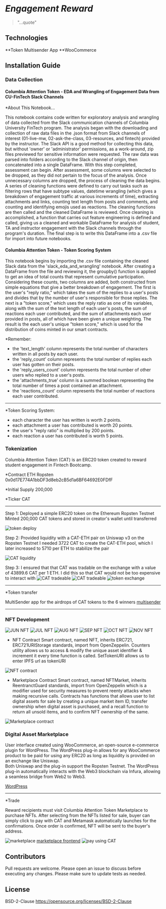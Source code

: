 # *Engagement Reward*
> "...quote"

## Technologies

**Token Multisender App 
**WooCommerce 

## Installation Guide

### Data Collection

#### Columbia Attention Token - EDA and Wrangling of Engagement Data from CU-FinTech Slack Channels

*About This Notebook...

This notebook contains code written for exploratory analysis and wrangling of data collected from the Slack communication channels of Columbia University FinTech program. The analysis began with the downloading and collection of raw data files in the .json format from Slack channels of interest (01-live-mw, 02-ask-the-class, 03-resources, and fintech) provided by the instructor. The Slack API is a good method for collecting this data, but without 'owner' or 'administrator' permissions, as a work-around, zip files previewed for sensitive information were requested. The raw data was parsed into folders according to the Slack channel of origin, then concatenated into a single DataFrame. With this step completed, assessment can begin. After assessment, some columns were selected to be dropped, as they did not pertain to the focus of the analysis. Once unnecessary columns are dropped, the process of cleaning the data begins. A series of cleaning functions were defined to carry out tasks such as filtering rows that have subtype values, datetime wrangling (which gives a breakdown of engagement traffic at various increments of time), extracting attachments and links, counting text length from posts and comments, and counting and identifying emojis used as reactions. The cleaning functions are then called and the cleaned DataFrame is reviewed. Once cleaning is accomplished, a function that carries out feature engineering is defined and called, giving us a cleaned and workable DataFrame for analysis of student, TA and instructor engagement with the Slack channels through the program's duration. The final step is to write this DataFrame into a .csv file for import into future notebooks.

#### Columbia Attention Token - Token Scoring System

This notebook begins by importing the .csv file containing the cleaned Slack data from the 'slack_eda_and_wrangling' notebook. After creating a DataFrame from the file and reviewing it, the groupby() function is applied to get an idea of total counts that represent cumulative participation. Considering these counts, two columns are added, both constructed from simple equations that give a better breakdown of engagement. The first is the user's "reply ratio," which takes the sum of the replies to a user's posts and divides that by the number of user's responsible for those replies. The next is a "token score," which uses the reply ratio as one of its variables, along with the sum of the text length of each user's posts, the sum of reactions each user contributed, and the sum of attachments each user provided in posts, all of which have been given a unique weighting. The result is the each user's unique "token score," which is used for the distribution of coins minted in our smart contracts.

*Remember:
- the 'text_length' column represents the total number of characters written in all posts by each user.
- the 'reply_count' column represents the total number of replies each user has gotten on their posts.
- the 'reply_users_count' column represents the total number of other users who replied to a user's posts.
- the 'attachments_true' column is a summed boolean representing the total number of times a post contained an attachment.
- the 'reactions_count' column represents the total number of reactions each user contributed.

---

*Token Scoring System:
- each character the user has written is worth 2 points.
- each attachment a user has contributed is worth 20 points.
- the user's "reply ratio" is multiplied by 200 points.
- each reaction a user has contributed is worth 5 points.

### Tokenization

Columbia Attention Token (CAT) is an ERC20 token created to reward student engagement in Fintech Bootcamp. 

*Contract ETH Ropsten
0x0d17E774A1bbDF3d8eb2cB5d1a6BF64692E0FDfF

*Initial Supply
200,000

*Ticker
CAT

---
Step 1: Deployed a simple ERC20 token on the Ethereum Ropsten Testnet
Minted 200,000 CAT tokens and stored in creator's wallet until transferred

![token deploy](Visuals/CATtoken_deploy.png)

Step 2:  Provided liquidity with a CAT-ETH pair on Uniswap v3 on the Ropsten Testnet
I needed 3722 CAT to create the CAT-ETH pool, which I later increased to 5710 per ETH to stabilize the pair

![CAT liquidity](Visuals/CAT_liquidity.png)

Step 3:  I ensured that that CAT was tradable on the exchange with a value of 43899.6 CAT per 1 ETH.  I did this so that CAT would not be too expensive to interact with
![CAT tradeable](Visuals/CAT_Tradeable.png)
![CAT tradeable](Visuals/CAT_trade_verified.png)
![token exchange](Visuals/CAT_ETH_exchange.png)

---

*Token transfer

MultiSender app for the airdrops of CAT tokens to the 6 winners
[multisender](https://multisender.app/)


---
### NFT Development

![JUN NFT](Visuals/June.png)
![JUL NFT](Visuals/July.png)
![AUG NFT](Visuals/August.png)
![SEP NFT](Visuals/September.png)
![OCT NFT](Visuals/October.png)
![NOV NFT](Visuals/November.png)

* NFT Contract
Smart contract, named NFT, inherits ERC721, ERC721URIStorage standards, import from OpenZeppelin.
Counters utility allows us to access & modify the unique asset identifier & increment it every time function is called.
SetTokenURI allows us to enter IPFS url as tokenURI

![NFT contract](Visuals/NFT_Contract.png)

* Marketplace Contract
Smart contract, named NFTMarket, inherits ReentranctGuard standards, import from OpenZeppelin which is a modifier used for security measures to prevent reenty attacks when making recursive calls.
Contracts has functions that allows user to list digital assets for sale by creating a unique market item ID, transfer ownership when digital asset is purchased, and a recall function to return all unsold items, and to confirm NFT ownership of the same.

![Marketplace contract](Visuals/Mktplace_Contract.png)

### Digital Asset Marketplace

User interface created using WooCommerce, an open-source e-commerce plugin for WordPress.
The WordPress plug-in allows for any WooCommerce product to be paid for using any ERC20 as long as liquidity is provided on an exchange like Uniswap.  
Both Uniswap and the plug-in support the Ropsten Testnet. The WordPress plug-in automatically interacts with the Web3 blockchain via Infura, allowing a seamless bridge from Web2 to Web3.  

[WordPress](https://wordpress.org/plugins/ethereumico/)

---

*Trade

Reward recipients must visit Columbia Attention Token Marketplace to purchase NFTs. After selecting from the NFTs listed for sale, buyer can simply click to pay with CAT and Metamask automatically launches for the confirmations.
Once order is confirmed, NFT will be sent to the buyer's address.

![marketplace](Visuals/Mktplace_Frontend.png)
[marketplace frontend](https://yvm.mfc.mybluehost.me/) 
![pay using CAT](Visuals/Buy_NFT.png)


## Contributors

Pull requests are welcome. Please open an issue to discuss before executing any changes. Please make sure to update tests as needed.

## License

BSD-2-Clause https://opensource.org/licenses/BSD-2-Clause
